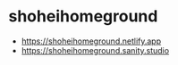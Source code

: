 # shoheihomeground

- https://shoheihomeground.netlify.app
- https://shoheihomeground.sanity.studio

